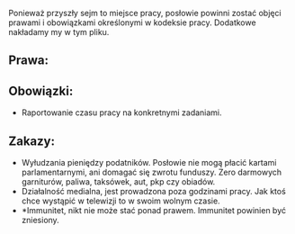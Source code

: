 
Ponieważ przyszły sejm to miejsce pracy, posłowie powinni zostać objęci prawami i obowiązkami określonymi w kodeksie pracy.
Dodatkowe  nakładamy my w tym pliku.


## Prawa: 


## Obowiązki:

* Raportowanie czasu pracy na konkretnymi zadaniami.

## Zakazy:
* Wyłudzania pieniędzy podatników. Posłowie nie mogą płacić kartami parlamentarnymi, ani domagać się zwrotu funduszy. 
  Zero darmowych garniturów, paliwa, taksówek, aut, pkp czy obiadów.
* Działalność medialna, jest prowadzona poza godzinami pracy. Jak ktoś chce wystąpić w telewizji to w swoim wolnym czasie. 
* *Immunitet, nikt nie może stać ponad prawem. Immunitet powinien być zniesiony.
